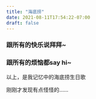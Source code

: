 ```yaml
---
title: "海底捞"
date: 2021-08-11T17:54:22-07:00
draft: false
---
```


### 跟所有的快乐说拜拜~

### 跟所有的烦恼都say hi~
以上，是我记忆中的海底捞生日歌

刚刚才发现有点怪怪的……
